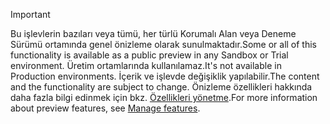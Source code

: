 > [!IMPORTANT]
> <span data-ttu-id="733e1-101">Bu işlevlerin bazıları veya tümü, her türlü Korumalı Alan veya Deneme Sürümü ortamında genel önizleme olarak sunulmaktadır.</span><span class="sxs-lookup"><span data-stu-id="733e1-101">Some or all of this functionality is available as a public preview in any Sandbox or Trial environment.</span></span> <span data-ttu-id="733e1-102">Üretim ortamlarında kullanılamaz.</span><span class="sxs-lookup"><span data-stu-id="733e1-102">It's not available in Production environments.</span></span> <span data-ttu-id="733e1-103">İçerik ve işlevde değişiklik yapılabilir.</span><span class="sxs-lookup"><span data-stu-id="733e1-103">The content and the functionality are subject to change.</span></span> <span data-ttu-id="733e1-104">Önizleme özellikleri hakkında daha fazla bilgi edinmek için bkz. [Özellikleri yönetme](../hr-admin-manage-features.md).</span><span class="sxs-lookup"><span data-stu-id="733e1-104">For more information about preview features, see [Manage features](../hr-admin-manage-features.md).</span></span>